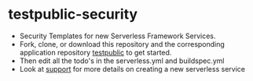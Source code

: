 # testpublic-security
- Security Templates for new Serverless Framework Services.
- Fork, clone, or download this repository and the corresponding application repository [testpublic](https://github.com/pariveda-serverless/testpublic) to get started.
- Then edit all the todo's in the serverless.yml and buildspec.yml
- Look at [support](https://github.com/pariveda-serverless/support/tree/master/create-new-service) for more details on creating a new serverless service

